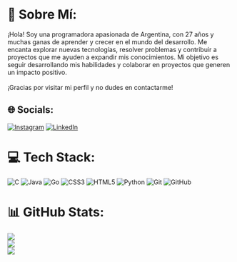 # 💫 Sobre Mí:
¡Hola! Soy una programadora apasionada de Argentina, con 27 años y muchas ganas de aprender y crecer en el mundo del desarrollo. Me encanta explorar nuevas tecnologías, resolver problemas y contribuir a proyectos que me ayuden a expandir mis conocimientos. Mi objetivo es seguir desarrollando mis habilidades y colaborar en proyectos que generen un impacto positivo. <br><br>¡Gracias por visitar mi perfil y no dudes en contactarme!


## 🌐 Socials:
[![Instagram](https://img.shields.io/badge/Instagram-%23E4405F.svg?logo=Instagram&logoColor=white)](https://instagram.com/https://www.instagram.com/brendatosini/) [![LinkedIn](https://img.shields.io/badge/LinkedIn-%230077B5.svg?logo=linkedin&logoColor=white)](https://linkedin.com/in/https://www.linkedin.com/in/brendatosini/) 

# 💻 Tech Stack:
![C](https://img.shields.io/badge/c-%2300599C.svg?style=for-the-badge&logo=c&logoColor=white) ![Java](https://img.shields.io/badge/java-%23ED8B00.svg?style=for-the-badge&logo=openjdk&logoColor=white) ![Go](https://img.shields.io/badge/go-%2300ADD8.svg?style=for-the-badge&logo=go&logoColor=white) ![CSS3](https://img.shields.io/badge/css3-%231572B6.svg?style=for-the-badge&logo=css3&logoColor=white) ![HTML5](https://img.shields.io/badge/html5-%23E34F26.svg?style=for-the-badge&logo=html5&logoColor=white) ![Python](https://img.shields.io/badge/python-3670A0?style=for-the-badge&logo=python&logoColor=ffdd54) ![Git](https://img.shields.io/badge/git-%23F05033.svg?style=for-the-badge&logo=git&logoColor=white) ![GitHub](https://img.shields.io/badge/github-%23121011.svg?style=for-the-badge&logo=github&logoColor=white)
# 📊 GitHub Stats:
![](https://github-readme-stats.vercel.app/api?username=BrendaTosini&theme=radical&hide_border=false&include_all_commits=true&count_private=true)<br/>
![](https://github-readme-streak-stats.herokuapp.com/?user=BrendaTosini&theme=radical&hide_border=false)<br/>
![](https://github-readme-stats.vercel.app/api/top-langs/?username=BrendaTosini&theme=radical&hide_border=false&include_all_commits=true&count_private=true&layout=compact)

<!-- Proudly created with GPRM ( https://gprm.itsvg.in ) -->
